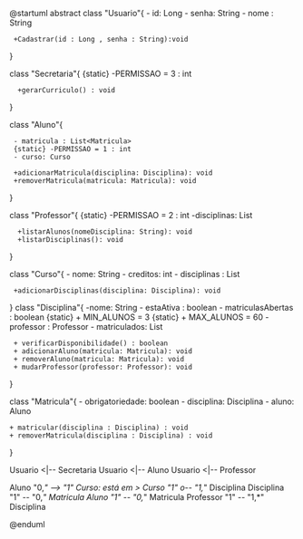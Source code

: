 @startuml
abstract class "Usuario"{
     - id: Long
     - senha: String
     - nome : String
     

     +Cadastrar(id : Long , senha : String):void

}

class "Secretaria"{
      {static} -PERMISSAO = 3 : int
 
      +gerarCurriculo() : void
 
}

class "Aluno"{
     
     - matricula : List<Matricula>
     {static} -PERMISSAO = 1 : int
     - curso: Curso

     +adicionarMatricula(disciplina: Disciplina): void
     +removerMatricula(matricula: Matricula): void
     
}

class "Professor"{
     {static} -PERMISSAO = 2 : int
     -disciplinas: List<Disciplinas>

      +listarAlunos(nomeDisciplina: String): void
      +listarDisciplinas(): void
}

class "Curso"{
     - nome: String
     - creditos: int
     - disciplinas : List<Disciplina> 

     +adicionarDisciplinas(disciplina: Disciplina): void  

}
class "Disciplina"{
     -nome: String
     - estaAtiva : boolean
     - matriculasAbertas : boolean
      {static} + MIN_ALUNOS = 3
      {static} + MAX_ALUNOS = 60 
     - professor : Professor
     - matriculados: List<Matricula>
     
     + verificarDisponibilidade() : boolean
     + adicionarAluno(matricula: Matricula): void
     + removerAluno(matricula: Matricula): void
     + mudarProfessor(professor: Professor): void
     
}

class "Matricula"{
    - obrigatoriedade: boolean
    - disciplina: Disciplina
    - aluno: Aluno

    + matricular(disciplina : Disciplina) : void
    + removerMatricula(disciplina : Disciplina) : void
}
 


Usuario <|-- Secretaria
Usuario <|-- Aluno
Usuario <|-- Professor

Aluno "0,*" --> "1" Curso: está em >
Curso "1" o-- "1,*" Disciplina
Disciplina "1" -- "0,*" Matricula
Aluno "1" -- "0,*" Matricula
Professor "1" -- "1,*" Disciplina



@enduml